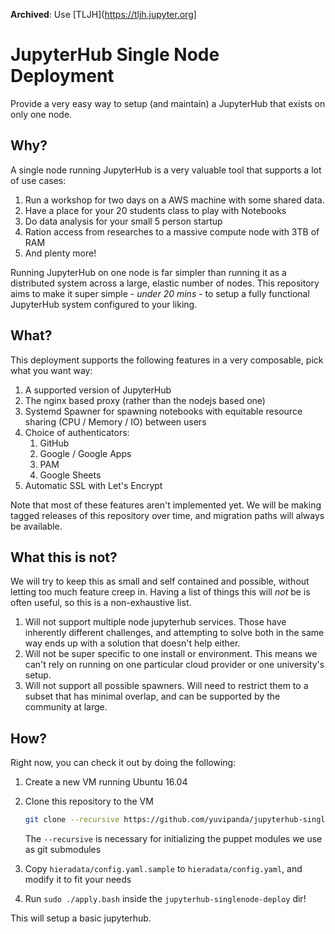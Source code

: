 **Archived**: Use [TLJH](https://tljh.jupyter.org]

# JupyterHub Single Node Deployment #

Provide a very easy way to setup (and maintain) a JupyterHub that exists on only one node. 

## Why? ##

A single node running JupyterHub is a very valuable tool that supports a lot of use cases:

1. Run a workshop for two days on a AWS machine with some shared data.
2. Have a place for your 20 students class to play with Notebooks
3. Do data analysis for your small 5 person startup
4. Ration access from researches to a massive compute node with 3TB of RAM
5. And plenty more!

Running JupyterHub on one node is far simpler than running it as a distributed system across a large, elastic number of nodes. This repository aims to make it super simple - *under 20 mins* - to setup a fully functional JupyterHub system configured to your liking.

## What? ##

This deployment supports the following features in a very composable, pick what you want way:

1. A supported version of JupyterHub
2. The nginx based proxy (rather than the nodejs based one)
3. Systemd Spawner for spawning notebooks with equitable resource sharing (CPU / Memory / IO) between users
4. Choice of authenticators:
   1. GitHub
   2. Google / Google Apps
   3. PAM
   4. Google Sheets
5. Automatic SSL with Let's Encrypt

Note that most of these features aren't implemented yet. We will be making tagged releases of this repository over time, and migration paths will always be available.

## What this is not? ##

We will try to keep this as small and self contained and possible, without letting too much feature creep in. Having a list of things this will *not* be is often useful, so this is a non-exhaustive list.

1. Will not support multiple node jupyterhub services. Those have inherently different challenges, and attempting to solve both in the same way ends up with a solution that doesn't help either.
2. Will not be super specific to one install or environment. This means we can't rely on running on one particular cloud provider or one university's setup.
3. Will not support all possible spawners. Will need to restrict them to a subset that has minimal overlap, and can be supported by the community at large.

## How? ##

Right now, you can check it out by doing the following:

1. Create a new VM running Ubuntu 16.04
2. Clone this repository to the VM
   ```bash
   git clone --recursive https://github.com/yuvipanda/jupyterhub-singlenode-deploy.git
   ```

   The `--recursive` is necessary for initializing the puppet modules we use as git submodules
3. Copy `hieradata/config.yaml.sample` to `hieradata/config.yaml`, and modify it to fit your needs
4. Run `sudo ./apply.bash` inside the `jupyterhub-singlenode-deploy` dir!

This will setup a basic jupyterhub.
